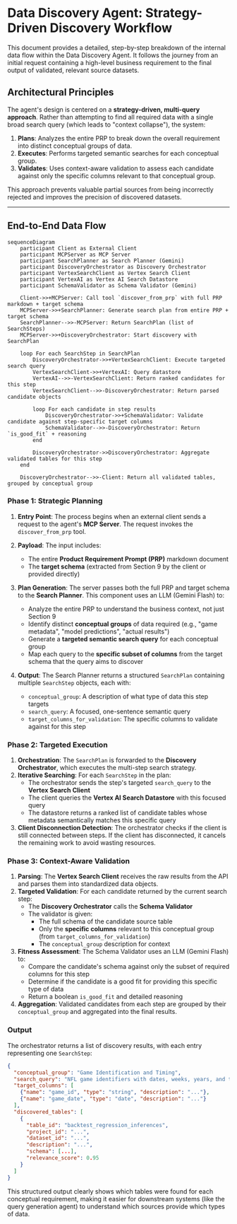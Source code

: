 # Data Discovery Agent: Strategy-Driven Discovery Workflow

This document provides a detailed, step-by-step breakdown of the internal data flow within the Data Discovery Agent. It follows the journey from an initial request containing a high-level business requirement to the final output of validated, relevant source datasets.

## Architectural Principles

The agent's design is centered on a **strategy-driven, multi-query approach**. Rather than attempting to find all required data with a single broad search query (which leads to "context collapse"), the system:

1. **Plans**: Analyzes the entire PRP to break down the overall requirement into distinct conceptual groups of data.
2. **Executes**: Performs targeted semantic searches for each conceptual group.
3. **Validates**: Uses context-aware validation to assess each candidate against only the specific columns relevant to that conceptual group.

This approach prevents valuable partial sources from being incorrectly rejected and improves the precision of discovered datasets.

---

## End-to-End Data Flow

```mermaid
sequenceDiagram
    participant Client as External Client
    participant MCPServer as MCP Server
    participant SearchPlanner as Search Planner (Gemini)
    participant DiscoveryOrchestrator as Discovery Orchestrator
    participant VertexSearchClient as Vertex Search Client
    participant VertexAI as Vertex AI Search Datastore
    participant SchemaValidator as Schema Validator (Gemini)

    Client->>+MCPServer: Call tool `discover_from_prp` with full PRP markdown + target schema
    MCPServer->>+SearchPlanner: Generate search plan from entire PRP + target schema
    SearchPlanner-->>-MCPServer: Return SearchPlan (list of SearchSteps)
    MCPServer->>+DiscoveryOrchestrator: Start discovery with SearchPlan
    
    loop For each SearchStep in SearchPlan
        DiscoveryOrchestrator->>+VertexSearchClient: Execute targeted search query
        VertexSearchClient->>+VertexAI: Query datastore
        VertexAI-->>-VertexSearchClient: Return ranked candidates for this step
        VertexSearchClient-->>-DiscoveryOrchestrator: Return parsed candidate objects
        
        loop For each candidate in step results
            DiscoveryOrchestrator->>+SchemaValidator: Validate candidate against step-specific target columns
            SchemaValidator-->>-DiscoveryOrchestrator: Return `is_good_fit` + reasoning
        end
        
        DiscoveryOrchestrator->>DiscoveryOrchestrator: Aggregate validated tables for this step
    end
    
    DiscoveryOrchestrator-->>-Client: Return all validated tables, grouped by conceptual group
```

### **Phase 1: Strategic Planning**

1. **Entry Point**: The process begins when an external client sends a request to the agent's **MCP Server**. The request invokes the `discover_from_prp` tool.
2. **Payload**: The input includes:
   - The entire **Product Requirement Prompt (PRP)** markdown document
   - The **target schema** (extracted from Section 9 by the client or provided directly)
3. **Plan Generation**: The server passes both the full PRP and target schema to the **Search Planner**. This component uses an LLM (Gemini Flash) to:
   - Analyze the entire PRP to understand the business context, not just Section 9
   - Identify distinct **conceptual groups** of data required (e.g., "game metadata", "model predictions", "actual results")
   - Generate a **targeted semantic search query** for each conceptual group
   - Map each query to the **specific subset of columns** from the target schema that the query aims to discover

4. **Output**: The Search Planner returns a structured `SearchPlan` containing multiple `SearchStep` objects, each with:
   - `conceptual_group`: A description of what type of data this step targets
   - `search_query`: A focused, one-sentence semantic query
   - `target_columns_for_validation`: The specific columns to validate against for this step

### **Phase 2: Targeted Execution**

1. **Orchestration**: The `SearchPlan` is forwarded to the **Discovery Orchestrator**, which executes the multi-step search strategy.
2. **Iterative Searching**: For each `SearchStep` in the plan:
   - The orchestrator sends the step's targeted `search_query` to the **Vertex Search Client**
   - The client queries the **Vertex AI Search Datastore** with this focused query
   - The datastore returns a ranked list of candidate tables whose metadata semantically matches this specific query
3. **Client Disconnection Detection**: The orchestrator checks if the client is still connected between steps. If the client has disconnected, it cancels the remaining work to avoid wasting resources.

### **Phase 3: Context-Aware Validation**

1. **Parsing**: The **Vertex Search Client** receives the raw results from the API and parses them into standardized data objects.
2. **Targeted Validation**: For each candidate returned by the current search step:
   - The **Discovery Orchestrator** calls the **Schema Validator**
   - The validator is given:
     - The full schema of the candidate source table
     - Only the **specific columns** relevant to this conceptual group (from `target_columns_for_validation`)
     - The `conceptual_group` description for context
3. **Fitness Assessment**: The Schema Validator uses an LLM (Gemini Flash) to:
   - Compare the candidate's schema against only the subset of required columns for this step
   - Determine if the candidate is a good fit for providing this specific type of data
   - Return a boolean `is_good_fit` and detailed reasoning
4. **Aggregation**: Validated candidates from each step are grouped by their `conceptual_group` and aggregated into the final results.

### **Output**

The orchestrator returns a list of discovery results, with each entry representing one `SearchStep`:

```json
{
  "conceptual_group": "Game Identification and Timing",
  "search_query": "NFL game identifiers with dates, weeks, years, and team matchups",
  "target_columns": [
    {"name": "game_id", "type": "string", "description": "..."},
    {"name": "game_date", "type": "date", "description": "..."}
  ],
  "discovered_tables": [
    {
      "table_id": "backtest_regression_inferences",
      "project_id": "...",
      "dataset_id": "...",
      "description": "...",
      "schema": [...],
      "relevance_score": 0.95
    }
  ]
}
```

This structured output clearly shows which tables were found for each conceptual requirement, making it easier for downstream systems (like the query generation agent) to understand which sources provide which types of data.
